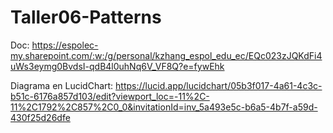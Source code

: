 # Taller06-Patterns

Doc: https://espolec-my.sharepoint.com/:w:/g/personal/kzhang_espol_edu_ec/EQc023zJQKdFi4uWs3eymg0BvdsI-qdB4l0uhNq6V_VF8Q?e=fywEhk

Diagrama en LucidChart: https://lucid.app/lucidchart/05b3f017-4a61-4c3c-b51c-6176a857d103/edit?viewport_loc=-11%2C-11%2C1792%2C857%2C0_0&invitationId=inv_5a493e5c-b6a5-4b7f-a59d-430f25d26dfe
